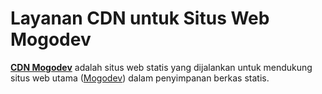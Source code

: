# Layanan CDN untuk Situs Web Mogodev

[**CDN Mogodev**](/) adalah situs web statis yang dijalankan untuk mendukung situs web utama ([Mogodev](https://www.mogodev.id/)) dalam penyimpanan berkas statis.
